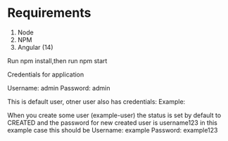# Requirements

1. Node
2. NPM
3. Angular (14)

Run npm install,then run npm start

Credentials for application

Username: admin
Password: admin

This is default user, otner user also has credentials:
Example:

When you create some user (example-user) the status is set by default to CREATED and the password for new created user is username123 in this example case this should be
Username: example
Password: example123
